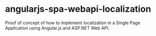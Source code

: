 # angularjs-spa-webapi-localization

Proof of concept of how to implement localization in a Single Page Application using Angular.js and ASP.NET Web API.
